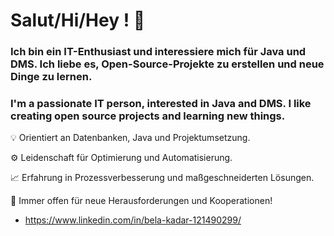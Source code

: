 # Salut/Hi/Hey ! 👋

### Ich bin ein IT-Enthusiast und interessiere mich für Java und DMS. Ich liebe es, Open-Source-Projekte zu erstellen und neue Dinge zu lernen.
### I'm a passionate IT person, interested in Java and DMS. I like creating open source projects and learning new things.

💡 Orientiert an Datenbanken, Java und Projektumsetzung.

⚙️ Leidenschaft für Optimierung und Automatisierung.

📈 Erfahrung in Prozessverbesserung und maßgeschneiderten Lösungen.

🌟 Immer offen für neue Herausforderungen und Kooperationen!      
- https://www.linkedin.com/in/bela-kadar-121490299/

